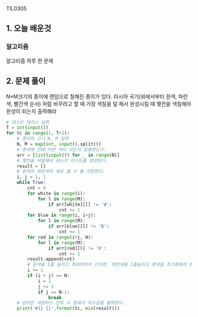 TIL0305

## 1. 오늘 배운것

### 알고리즘





알고리즘 하루 한 문제

## 2. 문제 풀이

N*M크기의 종이에 랜덤으로 칠해진 종이가 있다. 러시아 국기(위에서부터 흰색, 파란색, 빨간색 순서) 처럼 바꾸려고 할 때 가장 색칠을 덜 해서 완성시킬 때 몇칸을 색칠해야 완성이 되는지 출력해라

``````python
# 테스트 케이스 입력
T = int(input())
for tc in range(1, T+1):
    # 종이의 크기 N, M 입력
    N, M = map(int, input().split())
    # 종이에 칸에 어떤 색이 되는지 입렫받는다.
    arr = [list(input()) for _ in range(N)]
    # 몇칸을 색칠해야 되는지 리스트를 생성한다.
    result = []
    # 흰색과 파란색의 세로 줄 수 를 지정한다.
    i, j = 1, 1
    while True:
        cnt = 0
        for white in range(i):
            for l in range(M):
                if arr[white][l] != 'W':
                    cnt += 1
        for blue in range(i, i+j):
            for l in range(M):
                if arr[blue][l] != 'B':
                    cnt += 1
        for red in range(i+j, N):
            for l in range(M):
                if arr[red][l] != 'R':
                    cnt += 1
        result.append(cnt)
        # 흰색을 1줄 늘리고 최대치까지 간다면, 파란색을 1줄늘리고 흰색을 초기화하여 반복한다.
        i += 1
        if (i + j) == N:
            i = 1
            j += 1
            if j == N-1:
                break
    # 얻어진 색칠하는 칸의 수 중에서 최소값을 출력한다.
    print('#{} {}'.format(tc, min(result)))
``````



